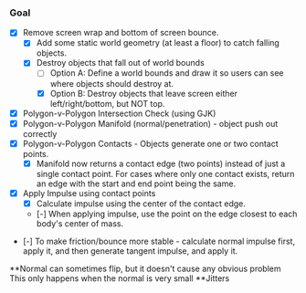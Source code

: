 ### Goal 

- [x] Remove screen wrap and bottom of screen bounce.
    - [x] Add some static world geometry (at least a floor) to catch falling objects.
    - [x] Destroy objects that fall out of world bounds
        - [ ] Option A: Define a world bounds and draw it so users can see where objects should destroy at.
        - [x] Option B: Destroy objects that leave screen either left/right/bottom, but NOT top. 
- [x] Polygon-v-Polygon Intersection Check (using GJK)
- [x] Polygon-v-Polygon Manifold (normal/penetration) - object push out correctly
- [x] Polygon-v-Polygon Contacts - Objects generate one or two contact points.  
    - [x] Manifold now returns a contact edge (two points) instead of just a single contact point.  For cases where only one contact exists, 
          return an edge with the start and end point being the same. 
- [x] Apply Impulse using contact points
    - [x] Calculate impulse using the center of the contact edge.
    - [-] When applying impulse, use the point on the edge closest to each body's center of mass.
- [-] To make friction/bounce more stable - calculate normal impulse first, apply it, and then generate tangent impulse, and apply it. 

**Normal can sometimes flip, but it doesn't cause any obvious problem This only happens when the normal is very small
**Jitters